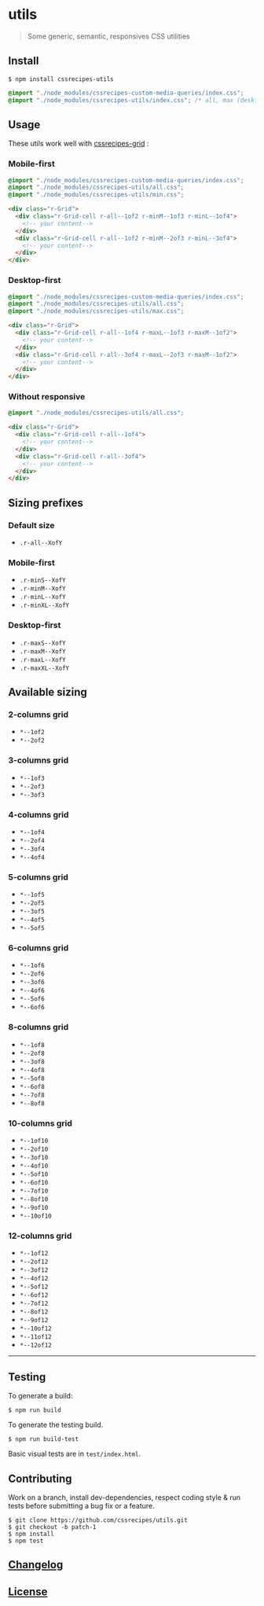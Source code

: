 # utils

> Some generic, semantic, responsives CSS utilities

## Install

```console
$ npm install cssrecipes-utils
```

```css
@import "./node_modules/cssrecipes-custom-media-queries/index.css";
@import "./node_modules/cssrecipes-utils/index.css"; /* all, max (desktop first) & min (mobile first) versions */
```

## Usage

These utils work well with [cssrecipes-grid](https://github.com/cssrecipes/grid) :

### Mobile-first

```css
@import "./node_modules/cssrecipes-custom-media-queries/index.css";
@import "./node_modules/cssrecipes-utils/all.css";
@import "./node_modules/cssrecipes-utils/min.css";
```

```html
<div class="r-Grid">
  <div class="r-Grid-cell r-all--1of2 r-minM--1of3 r-minL--1of4">
    <!-- your content-->
  </div>
  <div class="r-Grid-cell r-all--1of2 r-minM--2of3 r-minL--3of4">
    <!-- your content-->
  </div>
</div>
```

### Desktop-first

```css
@import "./node_modules/cssrecipes-custom-media-queries/index.css";
@import "./node_modules/cssrecipes-utils/all.css";
@import "./node_modules/cssrecipes-utils/max.css";
```

```html
<div class="r-Grid">
  <div class="r-Grid-cell r-all--1of4 r-maxL--1of3 r-maxM--1of2">
    <!-- your content-->
  </div>
  <div class="r-Grid-cell r-all--3of4 r-maxL--2of3 r-maxM--1of2">
    <!-- your content-->
  </div>
</div>
```

### Without responsive

```css
@import "./node_modules/cssrecipes-utils/all.css";
```

```html
<div class="r-Grid">
  <div class="r-Grid-cell r-all--1of4">
    <!-- your content-->
  </div>
  <div class="r-Grid-cell r-all--3of4">
    <!-- your content-->
  </div>
</div>
```

## Sizing prefixes

### Default size

- `.r-all--XofY`

### Mobile-first

- `.r-minS--XofY`
- `.r-minM--XofY`
- `.r-minL--XofY`
- `.r-minXL--XofY`

### Desktop-first

- `.r-maxS--XofY`
- `.r-maxM--XofY`
- `.r-maxL--XofY`
- `.r-maxXL--XofY`

## Available sizing

### 2-columns grid

- `*--1of2`
- `*--2of2`

### 3-columns grid

- `*--1of3`
- `*--2of3`
- `*--3of3`

### 4-columns grid

- `*--1of4`
- `*--2of4`
- `*--3of4`
- `*--4of4`

### 5-columns grid

- `*--1of5`
- `*--2of5`
- `*--3of5`
- `*--4of5`
- `*--5of5`

### 6-columns grid

- `*--1of6`
- `*--2of6`
- `*--3of6`
- `*--4of6`
- `*--5of6`
- `*--6of6`

### 8-columns grid

- `*--1of8`
- `*--2of8`
- `*--3of8`
- `*--4of8`
- `*--5of8`
- `*--6of8`
- `*--7of8`
- `*--8of8`

### 10-columns grid

- `*--1of10`
- `*--2of10`
- `*--3of10`
- `*--4of10`
- `*--5of10`
- `*--6of10`
- `*--7of10`
- `*--8of10`
- `*--9of10`
- `*--10of10`

### 12-columns grid

- `*--1of12`
- `*--2of12`
- `*--3of12`
- `*--4of12`
- `*--5of12`
- `*--6of12`
- `*--7of12`
- `*--8of12`
- `*--9of12`
- `*--10of12`
- `*--11of12`
- `*--12of12`

---

## Testing

To generate a build:

```console
$ npm run build
```

To generate the testing build.

```console
$ npm run build-test
```

Basic visual tests are in `test/index.html`.

## Contributing

Work on a branch, install dev-dependencies, respect coding style & run tests before submitting a bug fix or a feature.

```console
$ git clone https://github.com/cssrecipes/utils.git
$ git checkout -b patch-1
$ npm install
$ npm test
```

## [Changelog](CHANGELOG.md)

## [License](LICENSE)
